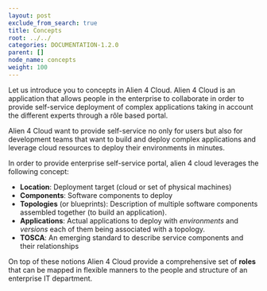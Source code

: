 ```yaml
---
layout: post
exclude_from_search: true
title: Concepts
root: ../../
categories: DOCUMENTATION-1.2.0
parent: []
node_name: concepts
weight: 100
---
```


Let us introduce you to concepts in Alien 4 Cloud. Alien 4 Cloud is an application that allows people in the enterprise to collaborate in order to provide self-service deployment of complex applications taking in account the different experts through a rôle based portal.

Alien 4 Cloud want to provide self-service no only for users but also for development teams that want to build and deploy complex applications and leverage cloud resources to deploy their environments in minutes.

In order to provide enterprise self-service portal, alien 4 cloud leverages the following concept:

* __Location__: Deployment target (cloud or set of physical machines)
* __Components__: Software components to deploy
* __Topologies__ (or blueprints): Description of multiple software components assembled together (to build an application).
* __Applications__: Actual applications to deploy with _environments_ and _versions_ each of them being associated with a topology.
* __TOSCA__: An emerging standard to describe service components and their relationships

On top of these notions Alien 4 Cloud provide a comprehensive set of __roles__ that can be mapped in flexible manners to the people and structure of an enterprise IT department.
